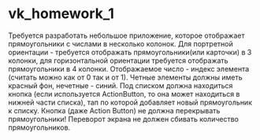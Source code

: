 # vk_homework_1
Требуется разработать небольшое приложение, которое отображает прямоугольники с числами в несколько колонок. Для портретной ориентации - требуется отображать прямоугольники(или карточки) в 3 колонки, для горизонтальной ориентации требуется отображать прямоугольники в 4 колонки. Отображаемое число - индекс элемента (считать можно как от 0 так и от 1). Четные элементы должны иметь красный фон, нечетные - синий.
Под списком должна находиться кнопка (если используется ActionButton, то она может находиться в нижней части списка), тап по которой добавляет новый прямоугольник к списку. Кнопка (даже Action Button) не должна перекрывать прямоугольники!
Переворот экрана не должен сбивать количество прямоугольников.

